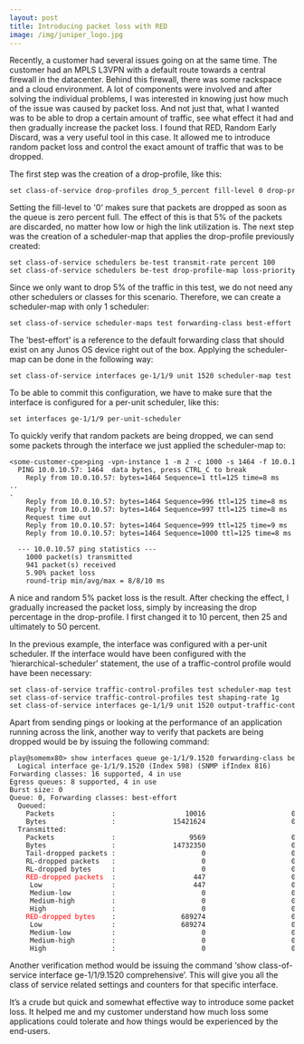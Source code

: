 ```yaml
---
layout: post
title: Introducing packet loss with RED
image: /img/juniper_logo.jpg
---
```


<p>
Recently, a customer had several issues going on at the same time. The customer had an MPLS L3VPN with a default route towards a central firewall in the datacenter. Behind this firewall, there was some rackspace and a cloud environment. A lot of components were involved and after solving the individual problems, I was interested in knowing just how much of the issue was caused by packet loss. And not just that, what I wanted was to be able to drop a certain amount of traffic, see what effect it had and then gradually increase the packet loss. I found that RED, Random Early Discard, was a very useful tool in this case. It allowed me to introduce random packet loss and control the exact amount of traffic that was to be dropped.
</p>

<p>
The first step was the creation of a drop-profile, like this:
</p>
<pre style="font-size:12px">set class-of-service drop-profiles drop_5_percent fill-level 0 drop-probability 5</pre>
<p>
Setting the fill-level to '0' makes sure that packets are dropped as soon as the queue is zero percent full.  
The effect of this is that 5% of the packets are discarded, no matter how low or high the link utilization is.
The next step was the creation of a scheduler-map that applies the drop-profile previously created:    
</p>
<pre style="font-size:12px">set class-of-service schedulers be-test transmit-rate percent 100
set class-of-service schedulers be-test drop-profile-map loss-priority any protocol any drop-profile drop_5_percent</pre>
<p>
Since we only want to drop 5% of the traffic in this test, we do not need any other schedulers or classes for this scenario. Therefore, we can create a scheduler-map with only 1 scheduler:    
</p>
<pre style="font-size:12px">set class-of-service scheduler-maps test forwarding-class best-effort scheduler be-test</pre>
<p>
The 'best-effort' is a reference to the default forwarding class that should exist on any Junos OS device right out of the box.
Applying the scheduler-map can be done in the following way:    
</p>
<pre style="font-size:12px">set class-of-service interfaces ge-1/1/9 unit 1520 scheduler-map test</pre>    
<p>
To be able to commit this configuration, we have to make sure that the interface is configured for a per-unit scheduler, like this:    
</p>
<pre style="font-size:12px">set interfaces ge-1/1/9 per-unit-scheduler</pre>    
<p>
    To quickly verify that random packets are being dropped, we can send some packets through the interface we just applied the scheduler-map to:
</p>

<pre style="font-size:12px">&lt;some-customer-cpe>ping -vpn-instance 1 -m 2 -c 1000 -s 1464 -f 10.0.10.1
  PING 10.0.10.57: 1464  data bytes, press CTRL_C to break
    Reply from 10.0.10.57: bytes=1464 Sequence=1 ttl=125 time=8 ms
..
.
    Reply from 10.0.10.57: bytes=1464 Sequence=996 ttl=125 time=8 ms
    Reply from 10.0.10.57: bytes=1464 Sequence=997 ttl=125 time=8 ms
    Request time out
    Reply from 10.0.10.57: bytes=1464 Sequence=999 ttl=125 time=9 ms
    Reply from 10.0.10.57: bytes=1464 Sequence=1000 ttl=125 time=8 ms

  --- 10.0.10.57 ping statistics ---
    1000 packet(s) transmitted
    941 packet(s) received
    5.90% packet loss
    round-trip min/avg/max = 8/8/10 ms</pre>
<p>
A nice and random 5% packet loss is the result. After checking the effect, I gradually increased the packet loss, simply by increasing the drop percentage in the drop-profile. I first changed it to 10 percent, then 25 and ultimately to 50 percent.    
</p>
<p>
In the previous example, the interface was configured with a per-unit scheduler. If the interface would have been configured with the ‘hierarchical-scheduler’ statement, the use of a traffic-control profile would have been necessary:    
</p>
<pre style="font-size:12px">set class-of-service traffic-control-profiles test scheduler-map test
set class-of-service traffic-control-profiles test shaping-rate 1g
set class-of-service interfaces ge-1/1/9 unit 1520 output-traffic-control-profile test</pre>
<p>
    Apart from sending pings or looking at the performance of an application running across the link, another way to verify that packets are being dropped would be by issuing the following command:
</p>
<pre style="font-size:12px">play@somemx80> show interfaces queue ge-1/1/9.1520 forwarding-class best-effort
  Logical interface ge-1/1/9.1520 (Index 598) (SNMP ifIndex 816)
Forwarding classes: 16 supported, 4 in use
Egress queues: 8 supported, 4 in use
Burst size: 0
Queue: 0, Forwarding classes: best-effort
  Queued:
    Packets              :                 10016                     0 pps
    Bytes                :              15421624                     0 bps
  Transmitted:
    Packets              :                  9569                     0 pps
    Bytes                :              14732350                     0 bps
    Tail-dropped packets :                     0                     0 pps
    RL-dropped packets   :                     0                     0 pps
    RL-dropped bytes     :                     0                     0 bps
    <font color='red'>RED-dropped packets</font>  :                   447                     0 pps
     Low                 :                   447                     0 pps
     Medium-low          :                     0                     0 pps
     Medium-high         :                     0                     0 pps
     High                :                     0                     0 pps
    <font color='red'>RED-dropped bytes</font>    :                689274                     0 bps
     Low                 :                689274                     0 bps
     Medium-low          :                     0                     0 bps
     Medium-high         :                     0                     0 bps
     High                :                     0                     0 bps</pre>

<p>
Another verification method would be issuing the command ‘show class-of-service interface ge-1/1/9.1520 comprehensive’. This will give you all the class of service related settings and counters for that specific interface.     
</p>

<p>
It’s a crude but quick and somewhat effective way to introduce some packet loss. 
It helped me and my customer understand how much loss some applications could tolerate and how things would be experienced by the end-users.    
</p>